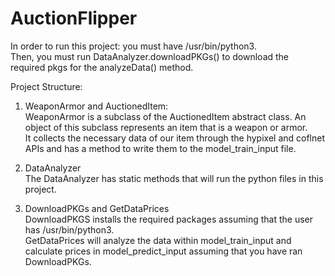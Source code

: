 # AuctionFlipper
In order to run this project: you must have /usr/bin/python3.  
Then, you must run DataAnalyzer.downloadPKGs() to download the required pkgs for the analyzeData() method.  

Project Structure:  
1. WeaponArmor and AuctionedItem:  
WeaponArmor is a subclass of the AuctionedItem abstract class. An object of this subclass represents an item that is a weapon or armor.  
It collects the necessary data of our item through the hypixel and coflnet APIs and has a method to write them to the model_train_input file.  

2. DataAnalyzer  
The DataAnalyzer has static methods that will run the python files in this project.

3. DownloadPKGs and GetDataPrices  
DownloadPKGS installs the required packages assuming that the user has /usr/bin/python3.  
GetDataPrices will analyze the data within model_train_input and calculate prices in model_predict_input assuming that you have ran DownloadPKGs.  
